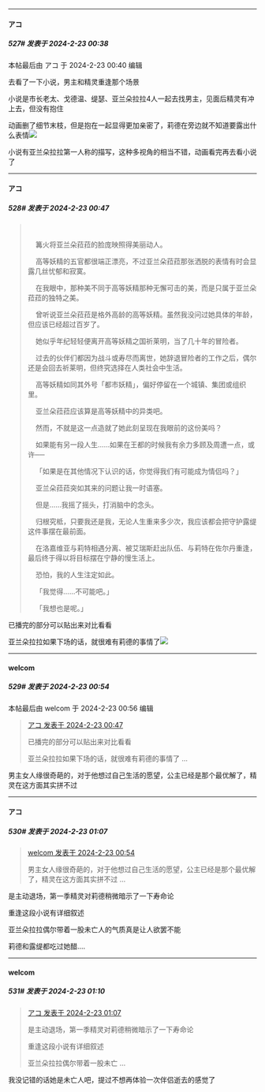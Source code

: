 ﻿
*****

####  アコ  
##### 527#       发表于 2024-2-23 00:38

 本帖最后由 アコ 于 2024-2-23 00:40 编辑 

去看了一下小说，男主和精灵重逢那个场景

小说是市长老太、戈德温、缇瑟、亚兰朵拉拉4人一起去找男主，见面后精灵有冲上去，但没有抱住

动画删了细节末枝，但是抱在一起显得更加亲密了，莉德在旁边就不知道要露出什么表情<img src="https://static.saraba1st.com/image/smiley/face2017/067.png" referrerpolicy="no-referrer">

小说有亚兰朵拉拉第一人称的描写，这种多视角的相当不错，动画看完再去看小说了


*****

####  アコ  
##### 528#       发表于 2024-2-23 00:47

<blockquote>     

    篝火将亚兰朵菈菈的脸庞映照得美丽动人。

    高等妖精的五官都很端正漂亮，不过亚兰朵菈菈那张洒脱的表情有时会显露几丝忧郁和寂寞。

    在我眼中，那种美不同于高等妖精那种无懈可击的美，而是只属于亚兰朵菈菈的独特之美。

    曾听说亚兰朵菈菈是格外高龄的高等妖精。虽然我没问过她具体的年龄，但应该已经超过百岁了。

    她似乎年纪轻轻便离开高等妖精之国祈莱明，当了几十年的冒险者。

    过去的伙伴们都因为战斗或寿尽而离世，她辞退冒险者的工作之后，偶尔还是会回去祈莱明，但终究选择在人类社会中生活。

    高等妖精如同其外号「都市妖精」，偏好停留在一个城镇、集团或组织里。

    亚兰朵菈菈应该算是高等妖精中的异类吧。

    然而，不就是这一点造就了她此刻呈现在我眼前的这份美吗？

    如果能有另一段人生……如果在王都的时候我有余力多顾及周遭一点，或许──

    「如果是在其他情况下认识的话，你觉得我们有可能成为情侣吗？」

    亚兰朵菈菈突如其来的问题让我一时语塞。

    但是……我摇了摇头，打消脑中的念头。

    归根究柢，只要我还是我，无论人生重来多少次，我应该都会把守护露缇这件事摆在最前面。

    在洛嘉维亚与莉特相遇分离、被艾瑞斯赶出队伍、与莉特在佐尔丹重逢，最后终于得以将目标摆在宁静的慢生活上。

    恐怕，我的人生注定如此。

    「我觉得……不可能吧。」

    「我想也是呢。」</blockquote>

已播完的部分可以贴出来对比看看

亚兰朵拉拉如果下场的话，就很难有莉德的事情了<img src="https://static.saraba1st.com/image/smiley/face2017/152.png" referrerpolicy="no-referrer">


*****

####  welcom  
##### 529#       发表于 2024-2-23 00:54

 本帖最后由 welcom 于 2024-2-23 00:56 编辑 
<blockquote><a href="httphttps://bbs.saraba1st.com/2b/forum.php?mod=redirect&amp;goto=findpost&amp;pid=64038364&amp;ptid=1972683" target="_blank">アコ 发表于 2024-2-23 00:47</a>

已播完的部分可以贴出来对比看看

亚兰朵拉拉如果下场的话，就很难有莉德的事情了 ...</blockquote>
男主女人缘很奇葩的，对于他想过自己生活的愿望，公主已经是那个最优解了，精灵在这方面其实拼不过


*****

####  アコ  
##### 530#       发表于 2024-2-23 01:07

<blockquote><a href="httphttps://bbs.saraba1st.com/2b/forum.php?mod=redirect&amp;goto=findpost&amp;pid=64038435&amp;ptid=1972683" target="_blank">welcom 发表于 2024-2-23 00:54</a>

男主女人缘很奇葩的，对于他想过自己生活的愿望，公主已经是那个最优解了，精灵在这方面其实拼不过 ...</blockquote>
是主动退场，第一季精灵对莉德稍微暗示了一下寿命论

重逢这段小说有详细叙述

亚兰朵拉拉偶尔带着一股未亡人的气质真是让人欲罢不能

莉德和露缇都吃过她醋....

*****

####  welcom  
##### 531#       发表于 2024-2-23 01:10

<blockquote><a href="httphttps://bbs.saraba1st.com/2b/forum.php?mod=redirect&amp;goto=findpost&amp;pid=64038547&amp;ptid=1972683" target="_blank">アコ 发表于 2024-2-23 01:07</a>

是主动退场，第一季精灵对莉德稍微暗示了一下寿命论

重逢这段小说有详细叙述

亚兰朵拉拉偶尔带着一股未亡 ...</blockquote>
我没记错的话她是未亡人吧，提过不想再体验一次伴侣逝去的感觉了

